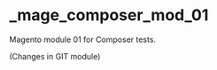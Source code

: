 _mage_composer_mod_01
=====================

Magento module 01 for Composer tests.

(Changes in GIT module)